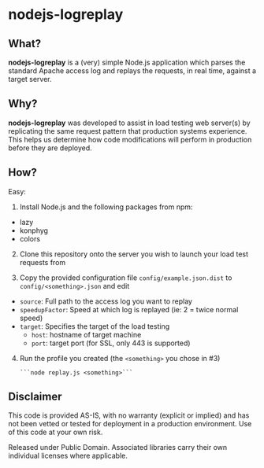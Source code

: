 # nodejs-logreplay #

## What?

__nodejs-logreplay__ is a (very) simple Node.js application which parses the standard Apache access log and replays the requests, in real time, against a target server.  

## Why?

__nodejs-logreplay__ was developed to assist in load testing web server(s) by replicating the same request pattern that production systems experience.  This helps us determine how code modifications will perform in production before they are deployed. 

## How?

Easy:

1. Install Node.js and the following packages from npm:
 * lazy
 * konphyg
 * colors

2. Clone this repository onto the server you wish to launch your load test requests from

3. Copy the provided configuration file `config/example.json.dist` to `config/<something>.json` and edit
 * `source`: Full path to the access log you want to replay
 * `speedupFactor`: Speed at which log is replayed (ie: 2 = twice normal speed) 
 * `target`: Specifies the target of the load testing
     * `host`: hostname of target machine
     * `port`: target port (for SSL, only 443 is supported)

4. Run the profile you created (the `<something>` you chose in #3)

       ```node replay.js <something>```

## Disclaimer

This code is provided AS-IS, with no warranty (explicit or implied) and has not been vetted or tested for deployment in a production environment. Use of this code at your own risk.

Released under Public Domain. Associated libraries carry their own individual licenses where applicable.


